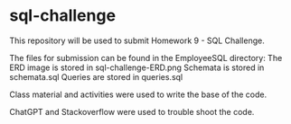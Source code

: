 # sql-challenge

This repository will be used to submit Homework 9 - SQL Challenge.

The files for submission can be found in the EmployeeSQL directory:
The ERD image is stored in sql-challenge-ERD.png
Schemata is stored in schemata.sql
Queries are stored in queries.sql

Class material and activities were used to write the base of the code.

ChatGPT and Stackoverflow were used to trouble shoot the code.
